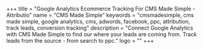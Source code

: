 +++
title = "Google Analytics Ecommerce Tracking For CMS Made Simple - Attributio"
name = "CMS Made Simple"
keywords = "cmsmadesimple, cms made simple, google analytics, cms, adwords, facebook, ppc, attribution, track leads, conversion tracking"
description = "Connect Google Analytics with CMS Made Simple to find our where your leads are coming from. Track leads from the source - from search to ppc."
logo = ""
+++
